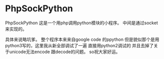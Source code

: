 PhpSockPython
=============

PhpSockPython
这是一个用php调用python模块的小程序。
中间是通过socket来实现的。

具体来说略坑爹。
整个程序本来来自google code 的ppython
但是貌似那个是用python3写的，这里我从新全部调试了一遍
直接用python2调试的
并且去掉了关于unicode无法encode 跟decode的问题。
so祝大家好运。
